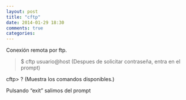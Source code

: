 ```yaml
---
layout: post
title: "cftp"
date: 2014-01-29 18:30
comments: true
categories: 
---
```

Conexión remota por ftp.

>$ cftp usuario@host (Despues de solicitar contraseña, entra en el prompt)

cftp> ? (Muestra los comandos disponibles.)

Pulsando “exit” salimos del prompt

